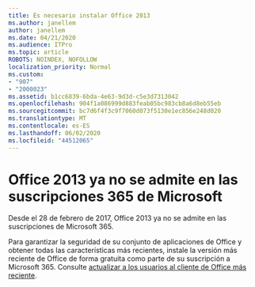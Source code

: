```yaml
---
title: Es necesario instalar Office 2013
ms.author: janellem
author: janellem
ms.date: 04/21/2020
ms.audience: ITPro
ms.topic: article
ROBOTS: NOINDEX, NOFOLLOW
localization_priority: Normal
ms.custom:
- "907"
- "2000023"
ms.assetid: b1cc6839-6bda-4e63-9d3d-c5e3d7313042
ms.openlocfilehash: 904f1a086999d883feab05bc983cb8a6d8eb55eb
ms.sourcegitcommit: bc7d6f4f3c9f7060d073f5130e1ec856e248d020
ms.translationtype: MT
ms.contentlocale: es-ES
ms.lasthandoff: 06/02/2020
ms.locfileid: "44512065"
---
```

# <a name="office-2013-is-no-longer-supported-in-microsoft-365-subscriptions"></a>Office 2013 ya no se admite en las suscripciones 365 de Microsoft

Desde el 28 de febrero de 2017, Office 2013 ya no se admite en las suscripciones de Microsoft 365.
  
Para garantizar la seguridad de su conjunto de aplicaciones de Office y obtener todas las características más recientes, instale la versión más reciente de Office de forma gratuita como parte de su suscripción a Microsoft 365. Consulte [actualizar a los usuarios al cliente de Office más reciente](https://docs.microsoft.com/microsoft-365/admin/setup/upgrade-users-to-latest-office-client).
  